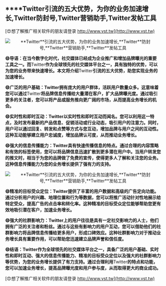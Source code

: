 ## ****Twitter**引流的五大优势，为你的业务加速增长,**Twitter**防封号,**Twitter**营销助手,**Twitter**发帖工具**

[😍想了解推广相关软件的朋友请登录 http://www.vst.tw](http://www.vst.tw)

 <center><img src="https://vst.tw/MP4/tuiguang/png/0.png" alt="**Twitter**引流的五大优势，为你的业务加速增长,**Twitter**防封号,**Twitter**营销助手,**Twitter**发帖工具"></center>

**😄导语：在当今数字化时代，社交媒体已经成为企业推广和增加品牌曝光的重要工具之一。而**Twitter**作为全球领先的社交媒体平台之一，具有独特的优势，可以为您的业务带来快速增长。本文将介绍**Twitter**引流的五大优势，助您实现业务的加速增长。**

**😄广泛的用户基础：**Twitter**拥有庞大的用户群体，活跃用户数量众多。这意味着您可以通过**Twitter**将品牌信息传播给大量潜在客户，扩大品牌曝光度。通过吸引更多的关注者，您可以将产品或服务推向更广阔的市场，从而提高业务增长的机会。**

**😄实时性和即时互动：**Twitter**以实时性和即时互动而闻名。您可以利用这一特点，及时发布最新的产品信息、促销活动或行业动态，吸引用户的注意力。同时，用户可以通过回复、转发和点赞等方式与您互动，增加品牌与用户之间的互动性。这种互动能够建立用户忠诚度，增加品牌认可度，从而推动业务增长。**

**😄强大的信息传播能力：**Twitter**具有快速传播信息的特点。通过合理的内容策略和有效的标签使用，您可以将品牌信息迅速扩散到更多潜在用户中。当用户转发您的推文时，相当于为您的品牌做了免费的宣传，使得更多人了解和关注您的业务。这种信息传播能力为您的业务增长提供了强有力的支持。**

 <center><img src="https://vst.tw/MP4/tuiguang/png/0.png" alt="**Twitter**引流的五大优势，为你的业务加速增长,**Twitter**防封号,**Twitter**营销助手,**Twitter**发帖工具"></center>

**😄精准的目标受众定位：**Twitter**提供了丰富的用户数据和高级的广告定向功能。通过分析用户的兴趣、地理位置和行为等数据，您可以将推广活动针对性地展示给特定受众，提高广告的点击率和转化率。这种精准的目标受众定位能够帮助您更有效地吸引潜在客户，加速业务增长。**

**😄强大的社群影响力：**Twitter**上的用户往往是具有一定社交影响力的人士，他们拥有广泛的关注者和粉丝。通过与这些有影响力的用户互动，您可以借助他们的社群影响力将品牌信息传播给更多用户，形成口碑效应。这种社群影响力对于推动业务增长具有重要作用，可以帮助您迅速建立品牌声誉和信任度。**

**😄结语：**Twitter**作为全球领先的社交媒体平台之一，具备广泛的用户基础、实时性和即时互动、强大的信息传播能力、精准的目标受众定位以及强大的社群影响力等优势，为您的业务增长提供了有力支持。通过合理利用**Twitter**的特点和功能，您可以加速业务增长，提高品牌曝光度和用户参与度，从而取得更大的商业成功。**

[😍想了解推广相关软件的朋友请登录 http://www.vst.tw](http://www.vst.tw)




